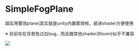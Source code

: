 # SimpleFogPlane

超实用雾效plane(其实就是unity内置雾效啦，装进shader方便使用

※ 目前存在背景色过白bug，而且跟其他shader(Bloom)似乎不兼容

![](https://github.com/llapuras/ShaderLib/blob/master/Fog/Fog.gif)
